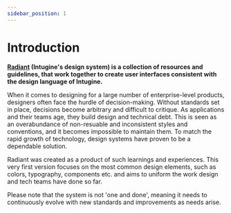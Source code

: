 ```yaml
---
sidebar_position: 1
---
```


# Introduction

**[Radiant](#) (Intugine's design system) is a collection of resources and guidelines, that work together to create user interfaces consistent with the design language of Intugine.**

When it comes to designing for a large number of enterprise-level products, designers often face the hurdle of decision-making. Without standards set in place, decisions become arbitrary and difficult to critique. As applications and their teams age, they build design and technical debt. This is seen as an overabundance of non-resuable and inconsistent styles and conventions, and it becomes impossible to maintain them. To match the rapid growth of technology, design systems have proven to be a dependable solution.

Radiant was created as a product of such learnings and experiences. This very first version focuses on the most common design elements, such as colors, typography, components etc. and aims to uniform the work design and tech teams have done so far.

Please note that the system is not 'one and done', meaning it needs to continuously evolve with new standards and improvements as needs arise.
